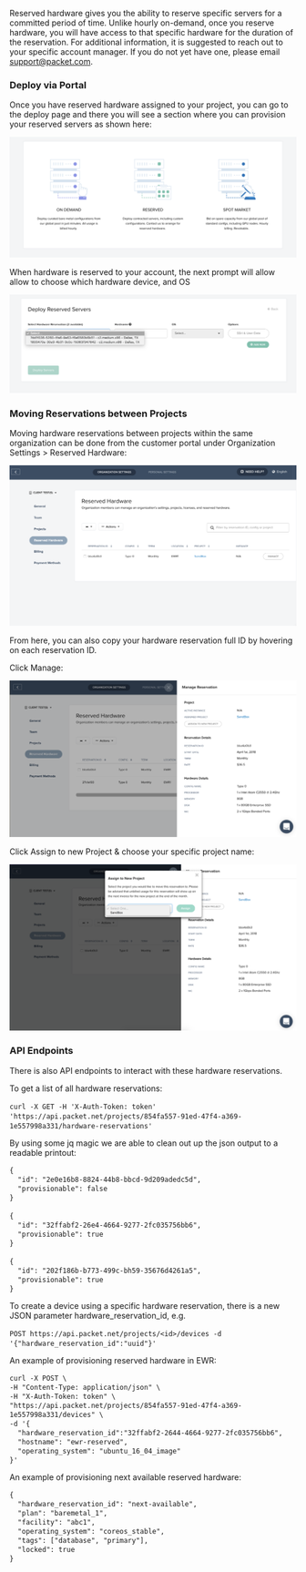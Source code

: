 <!-- <meta>
{
  "title":"Reserved Hardware",
  "description":"Deploy from a pool of reserved hardware available only to you!"
  "tag":["reserve", "Deploy"],
  "seo-title": "Reserved Cloud Servers - Packet Developer Docs",
  "seo-description": "Deploy from a pool of reserved hardware available only to you!",
  "og-title": "Overview",
  "og-description": "Deploy from a pool of reserved hardware available only to you!"
}
</meta> -->

Reserved hardware gives you the ability to reserve specific servers for a committed period of time. Unlike hourly on-demand, once you reserve hardware, you will have access to that specific hardware for the duration of the reservation. For additional information, it is suggested to reach out to your specific account manager. If you do not yet have one, please email support@packet.com.

### Deploy via Portal

Once you have reserved hardware assigned to your project, you can go to the deploy page and there you will see a section where you can provision your reserved servers as shown here:  

![deploy via portal 1](/images/reserved-hardware/Deploy-Via-Portal-1.png)  

When hardware is reserved to your account, the next prompt will allow allow  to choose which hardware device, and OS

![deploy via portal 2](/images/reserved-hardware/Deploy-Via-Portal-2.png)

### Moving Reservations between Projects

Moving hardware reservations between projects within the same organization can be done from the customer portal under  Organization Settings > Reserved Hardware:

![moving a reservation 1](/images/reserved-hardware/Move-Reservation-1.png)

From here, you can also copy your hardware reservation full ID by hovering on each reservation ID.

Click Manage:

![moving a reservation 2](/images/reserved-hardware/Move-Reservation-2.png)

Click Assign to new Project & choose your specific project name:

![moving a reservation 3](/images/reserved-hardware/Move-Reservation-3.png)

### API Endpoints

There is also  API endpoints to interact with these hardware reservations.

To get a list of all hardware reservations:

`curl -X GET -H 'X-Auth-Token: token' 'https://api.packet.net/projects/854fa557-91ed-47f4-a369-1e557998a331/hardware-reservations'`

By using some jq  magic we are able to clean out up the json output to a readable printout:
```
{
  "id": "2e0e16b8-8824-44b8-bbcd-9d209adedc5d",
  "provisionable": false
}

{
  "id": "32ffabf2-26e4-4664-9277-2fc035756bb6",
  "provisionable": true
}

{
  "id": "202f186b-b773-499c-bh59-35676d4261a5",
  "provisionable": true
}
```

To create a device using a specific hardware reservation, there is a new JSON parameter hardware_reservation_id, e.g.

`POST https://api.packet.net/projects/<id>/devices -d '{"hardware_reservation_id":"uuid"}'`

An example of provisioning reserved hardware in EWR:

```
curl -X POST \
-H "Content-Type: application/json" \
-H "X-Auth-Token: token" \
"https://api.packet.net/projects/854fa557-91ed-47f4-a369-1e557998a331/devices" \
-d '{
  "hardware_reservation_id":"32ffabf2-2644-4664-9277-2fc035756bb6",
  "hostname": "ewr-reserved",
  "operating_system": "ubuntu_16_04_image"
}'
```

An example of provisioning next available reserved hardware:

```
{
  "hardware_reservation_id": "next-available",
  "plan": "baremetal_1",
  "facility": "abc1",
  "operating_system": "coreos_stable",
  "tags": ["database", "primary"],
  "locked": true
}
```
